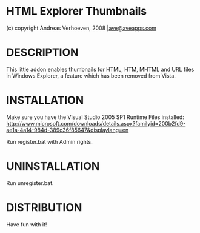 HTML Explorer Thumbnails
=====================================================================
(c) copyright Andreas Verhoeven, 2008 |ave@aveapps.com

# DESCRIPTION
This little addon enables thumbnails for HTML, HTM, MHTML and URL files in Windows Explorer, a feature
which has been removed from Vista.


# INSTALLATION
Make sure you have the Visual Studio 2005 SP1 Runtime Files installed:
http://www.microsoft.com/downloads/details.aspx?familyid=200b2fd9-ae1a-4a14-984d-389c36f85647&displaylang=en

Run register.bat with Admin rights.


# UNINSTALLATION
Run unregister.bat.

# DISTRIBUTION
Have fun with it!
